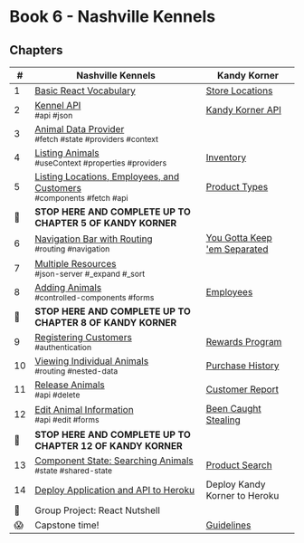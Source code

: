 # Book 6 - Nashville Kennels

## Chapters

| #  | Nashville Kennels | Kandy Korner |
|--|--|--|
| 1 | [Basic React Vocabulary](./chapters/REACT_BASICS.md) | [Store Locations](./chapters/KK_STORES.md) |
| 2 | [Kennel API](./chapters/KENNEL_API.md) <br/> <sub style="font-size:0.85rem;">#api #json</sub>  | [Kandy Korner API](./chapters/KANDY_API.md) |
| 3 | [Animal Data Provider](./chapters/DATA_PROVIDER.md) <br/> <sub style="font-size:0.85rem;">#fetch #state #providers #context</sub>  |  |
| 4 | [Listing Animals](./chapters/LIST_USECONTEXT.md) <br/> <sub style="font-size:0.85rem;">#useContext #properties #providers </sub>  | [Inventory](./chapters/KK_INVENTORY.md) |
| 5 | [Listing Locations, Employees, and Customers](./chapters/LIVE_DATA.md) <br/> <sub style="font-size:0.85rem;">#components #fetch #api</sub>  | [Product Types](./chapters/KK_PRODUCT_TYPES.md) |
| 🧨 | **STOP HERE AND COMPLETE UP TO CHAPTER 5 OF KANDY KORNER** |  |
| 6 | [Navigation Bar with Routing](./chapters/ROUTING.md) <br/> <sub style="font-size:0.85rem;">#routing #navigation</sub>  | [You Gotta Keep 'em Separated](./chapters/KK_ROUTING.md) |
| 7 |  [Multiple Resources](./chapters/MULTIPLE_PROVIDERS.md) <br/> <sub style="font-size:0.85rem;">#json-server #_expand #_sort</sub> |  |
| 8 | [Adding Animals](./chapters/FORMS_CONTROLLED_COMPONENT.md) <br/> <sub style="font-size:0.85rem;">#controlled-components #forms</sub>  | [Employees](./chapters/KK_EMPLOYEES.md) |
| 🧨 | **STOP HERE AND COMPLETE UP TO CHAPTER 8 OF KANDY KORNER** |  |
| 9 | [Registering Customers](./chapters/AUTHENTICATION.md) <br/> <sub style="font-size:0.85rem;">#authentication</sub>| [Rewards Program](./chapters/KK_CUSTOMERS.md) |
| 10 | [Viewing Individual Animals](./chapters/USING_NESTED_DATA.md) <br/> <sub style="font-size:0.85rem;">#routing #nested-data</sub> | [Purchase History](./chapters/KK_PURCHASES.md) |
| 11 | [Release Animals](./chapters/DELETE.md) <br/> <sub style="font-size:0.85rem;">#api #delete</sub>  | [Customer Report](./chapters/KK_REPORT.md) |
| 12 | [Edit Animal Information](./chapters/EDIT.md) <br/> <sub style="font-size:0.85rem;">#api #edit #forms</sub>  | [Been Caught Stealing](./chapters/KK_DELETE.md) |
| 🧨 | **STOP HERE AND COMPLETE UP TO CHAPTER 12 OF KANDY KORNER** |  |
| 13 | [Component State: Searching Animals](./chapters/DASHBOARD_SEARCH.md) <br/> <sub style="font-size:0.85rem;">#state #shared-state</sub> | [Product Search](./chapters/KK_SEARCH.md) |  |
| 14 | [Deploy Application and API to Heroku](./chapters/JSON_SERVER_HEROKU.md) | Deploy Kandy Korner to Heroku |
| 🌰 | Group Project: React Nutshell |  |
| 😱 | Capstone time! |[Guidelines](./chapters/CAPSTONES.md)  |
